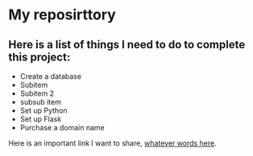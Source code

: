 # My reposirttory

## Here is a list of things I need to do to complete this project:

- Create a database
 - Subitem
 - Subitem 2
  - subsub item
- Set up Python
- Set up Flask
- Purchase a domain name

Here is an important link I want to share, [whatever words here](http://www.google.com).
